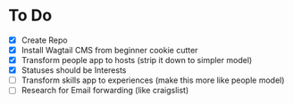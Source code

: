 To Do
=====
- [x] Create Repo
- [x] Install Wagtail CMS from beginner cookie cutter
- [x] Transform people app to hosts (strip it down to simpler model)
- [x] Statuses should be Interests
- [ ] Transform skills app to experiences (make this more like people model)
- [ ] Research for Email forwarding (like craigslist)
